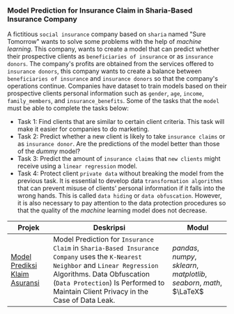 ### Model Prediction for Insurance Claim in Sharia-Based Insurance Company

A fictitious `social insurance` company based on `sharia` named "Sure Tomorrow" wants to solve some problems with the help of *machine learning*. This company, wants to create a model that can predict whether their prospective clients as `beneficiaries of insurance` or as `insurance donors`. The company's profits are obtained from the services offered to `insurance donors`, this company wants to create a balance between `beneficiaries of insurance` and `insurance donors` so that the company's operations continue. Companies have dataset to train models based on their prospective clients personal information such as `gender`, `age`, `income`, `family_members`, and `insurance_benefits`. Some of the tasks that the `model` must be able to complete the tasks below:

- Task 1: Find clients that are similar to certain client criteria. This task will make it easier for companies to do marketing.
- Task 2: Predict whether a new client is likely to take `insurance claims` or as `insurance donor`. Are the predictions of the model better than those of the *dummy* model?
- Task 3: Predict the amount of `insurance claims` that `new clients` might receive using a `linear regression` model.
- Task 4: Protect client `private data` without breaking the model from the previous task. It is essential to develop data `transformation algorithms` that can prevent misuse of clients' personal information if it falls into the wrong hands. This is called `data hiding` or `data obfuscation`. However, it is also necessary to pay attention to the data protection procedures so that the quality of the *machine* learning model does not decrease.

| Projek | Deskripsi | Modul |
| ------- | ------- | ------- |
| [Model Prediksi Klaim Asuransi](https://github.com/fuadraharjo/TripleTen_ENG/blob/main/Project-09%20-%20Model%20Prediction%20for%20Insurance%20Claim/Model%20prediction%20for%20insurance%20claim%20in%20sharia-based%20insurance%20company.ipynb) | Model Prediction for `Insurance Claim` in `Sharia-Based Insurance Company` uses the `K-Nearest Neighbor` and `Linear Regression` Algorithms. Data Obfuscation (`Data Protection`) Is Performed to Maintain Client Privacy in the Case of Data Leak. | *pandas*, *numpy*, *sklearn*, *matplotlib*, *seaborn*, *math*, $\LaTeX$ |
